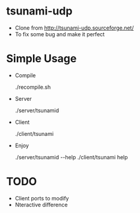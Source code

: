 tsunami-udp
===========
 * Clone from http://tsunami-udp.sourceforge.net/
 * To fix some bug and make it perfect

Simple Usage
===========
 * Compile


    ./recompile.sh 

 * Server


    ./server/tsunamid

 * Client


    ./client/tsunami 

 * Enjoy


    ./server/tsunamid --help
    ./client/tsunami help

TODO
===========
  * Client ports to modify
  * Nteractive difference
